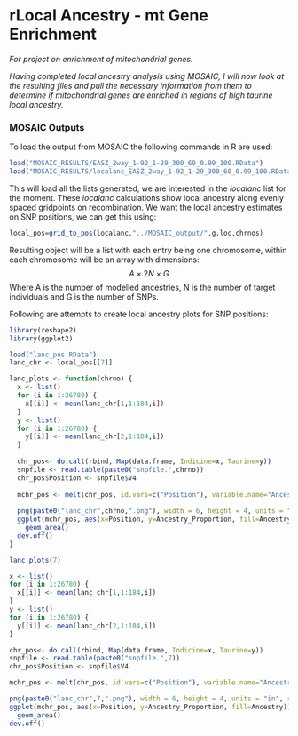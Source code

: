 # rLocal Ancestry - mt Gene Enrichment

*For project on enrichment of mitochondrial genes.*

*Having completed local ancestry analysis using MOSAIC, I will now look at the resulting files and pull the necessary information from them to determine if mitochondrial genes are enriched in regions of high taurine local ancestry.* 

### MOSAIC Outputs

To load the output from MOSAIC the following commands in R are used:

```R
load("MOSAIC_RESULTS/EASZ_2way_1-92_1-29_300_60_0.99_100.RData")
load("MOSAIC_RESULTS/localanc_EASZ_2way_1-92_1-29_300_60_0.99_100.RData")
```

This will load all the lists generated, we are interested in the *localanc* list for the moment.  These *localanc* calculations show local ancestry along evenly spaced gridpoints on recombination. We want the local ancestry estimates on SNP positions, we can get this using:

```R
local_pos=grid_to_pos(localanc,"../MOSAIC_output/",g.loc,chrnos)
```

Resulting object will be a list with each entry being one chromosome, within each chromosome will be an array with dimensions:
$$
A×2N×G
$$
Where A is the number of modelled ancestries, N is the number of target individuals and G is the number of SNPs. 

Following are attempts to create local ancestry plots for SNP positions:

```R
library(reshape2)
library(ggplot2)

load("lanc_pos.RData")
lanc_chr <- local_pos[[7]]

lanc_plots <- function(chrno) {
  x <- list()
  for (i in 1:26780) {
    x[[i]] <- mean(lanc_chr[1,1:184,i]) 
  }
  y <- list()
  for (i in 1:26780) {
    y[[i]] <- mean(lanc_chr[2,1:184,i])
  }
  
  chr_pos<- do.call(rbind, Map(data.frame, Indicine=x, Taurine=y))
  snpfile <- read.table(paste0("snpfile.",chrno))
  chr_pos$Position <- snpfile$V4
  
  mchr_pos <- melt(chr_pos, id.vars=c("Position"), variable.name="Ancestry", value.name="Ancestry_Proportion")
  
  png(paste0("lanc_chr",chrno,".png"), width = 6, height = 4, units = "in", res = 150)
  ggplot(mchr_pos, aes(x=Position, y=Ancestry_Proportion, fill=Ancestry)) + 
    geom_area()
  dev.off()
}

lanc_plots(7)
```

```R
x <- list()
for (i in 1:26780) {
  x[[i]] <- mean(lanc_chr[1,1:184,i]) 
}
y <- list()
for (i in 1:26780) {
  y[[i]] <- mean(lanc_chr[2,1:184,i])
}

chr_pos<- do.call(rbind, Map(data.frame, Indicine=x, Taurine=y))
snpfile <- read.table(paste0("snpfile.",7))
chr_pos$Position <- snpfile$V4

mchr_pos <- melt(chr_pos, id.vars=c("Position"), variable.name="Ancestry", value.name="Ancestry_Proportion")

png(paste0("lanc_chr",7,".png"), width = 6, height = 4, units = "in", res = 150)
ggplot(mchr_pos, aes(x=Position, y=Ancestry_Proportion, fill=Ancestry)) + 
  geom_area()
dev.off()
```

